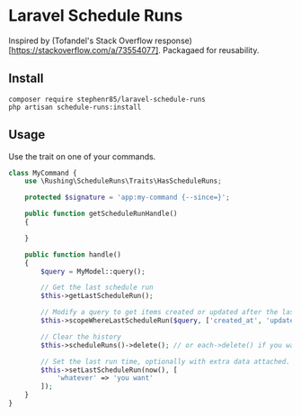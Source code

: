 # Laravel Schedule Runs

Inspired by (Tofandel's Stack Overflow response)[https://stackoverflow.com/a/73554077]. Packagaed for reusability.

## Install

```
composer require stephenr85/laravel-schedule-runs
php artisan schedule-runs:install
```

## Usage

Use the trait on one of your commands.

```php
class MyCommand {
    use \Rushing\ScheduleRuns\Traits\HasScheduleRuns;

    protected $signature = 'app:my-command {--since=}';

    public function getScheduleRunHandle()
    {

    }

    public function handle()
    {
        $query = MyModel::query();

        // Get the last schedule run
        $this->getLastScheduleRun();

        // Modify a query to get items created or updated after the last schedule run. Optionally, pass an override parameter.
        $this->scopeWhereLastScheduleRun($query, ['created_at', 'updated_at'], '>=', $this->option('since'));

        // Clear the history
        $this->scheduleRuns()->delete(); // or each->delete() if you want to fire the model events.

        // Set the last run time, optionally with extra data attached.
        $this->setLastScheduleRun(now(), [
            'whatever' => 'you want'
        ]);
    }
}
```

